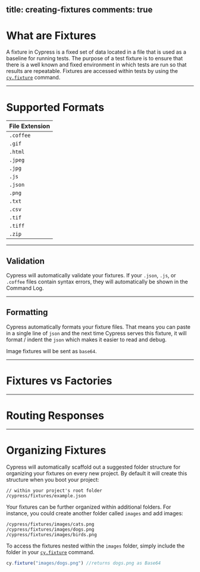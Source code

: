 title: creating-fixtures
comments: true
---

# What are Fixtures

A fixture in Cypress is a fixed set of data located in a file that is used as a baseline for running tests. The purpose of a test fixture is to ensure that there is a well known and fixed environment in which tests are run so that results are repeatable. Fixtures are accessed within tests by using the [`cy.fixture`](https://on.cypress.io/api/fixture) command.

***

# Supported Formats

| File Extension |
| --- |
| `.coffee` |
| `.gif` |
| `.html` |
| `.jpeg` |
| `.jpg` |
| `.js` |
| `.json` |
| `.png` |
| `.txt` |
| `.csv` |
| `.tif` |
| `.tiff` |
| `.zip` |

***

## Validation

Cypress will automatically validate your fixtures. If your `.json`, `.js`, or `.coffee` files contain syntax errors, they will automatically be shown in the Command Log.

***

## Formatting

Cypress automatically formats your fixture files. That means you can paste in a single line of `json` and the next time Cypress serves this fixture, it will format / indent the `json` which makes it easier to read and debug.

Image fixtures will be sent as `base64`.

***

# Fixtures vs Factories

***

# Routing Responses

***

# Organizing Fixtures

Cypress will automatically scaffold out a suggested folder structure for organizing your fixtures on every new project. By default it will create this structure when you boot your project:

```text
// within your project's root folder
/cypress/fixtures/example.json
```

Your fixtures can be further organized within additional folders. For instance, you could create another folder called `images` and add images:

```text
/cypress/fixtures/images/cats.png
/cypress/fixtures/images/dogs.png
/cypress/fixtures/images/birds.png
```

To access the fixtures nested within the `images` folder, simply include the folder in your [`cy.fixture`](https://on.cypress.io/api/fixture) command.

```javascript
cy.fixture("images/dogs.png") //returns dogs.png as Base64
```
